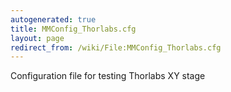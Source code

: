 ```yaml
---
autogenerated: true
title: MMConfig_Thorlabs.cfg
layout: page
redirect_from: /wiki/File:MMConfig_Thorlabs.cfg
---
```


Configuration file for testing Thorlabs XY stage
